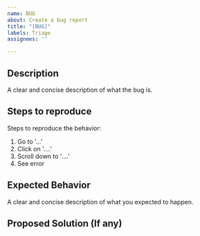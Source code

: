 ```yaml
---
name: BUG
about: Create a bug report
title: "[BUG]"
labels: Triage
assignees: ''

---
```


## Description
A clear and concise description of what the bug is.

## Steps to reproduce
Steps to reproduce the behavior:
1. Go to '...'
2. Click on '....'
3. Scroll down to '....'
4. See error

## Expected Behavior
A clear and concise description of what you expected to happen.

## Proposed Solution (If any)
